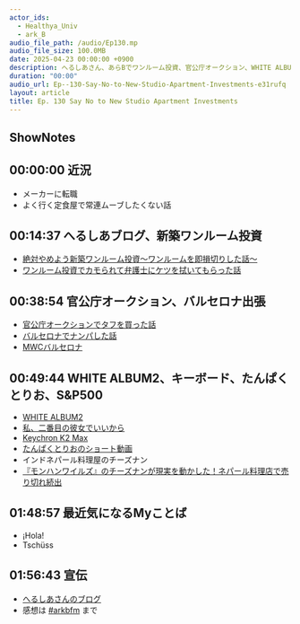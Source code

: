 ```yaml
---
actor_ids:
  - Healthya_Univ
  - ark_B
audio_file_path: /audio/Ep130.mp
audio_file_size: 100.0MB
date: 2025-04-23 00:00:00 +0900
description: へるしあさん、あらBでワンルーム投資、官公庁オークション、WHITE ALBUM2、たんぱくとりお、チーズナンなどについて話しました。
duration: "00:00"
audio_url: Ep--130-Say-No-to-New-Studio-Apartment-Investments-e31rufq
layout: article
title: Ep. 130 Say No to New Studio Apartment Investments
---
```

## ShowNotes

## 00:00:00 近況
* メーカーに転職
* よく行く定食屋で常連ムーブしたくない話

## 00:14:37 へるしあブログ、新築ワンルーム投資
* [絶対やめよう新築ワンルーム投資〜ワンルームを即損切りした話〜](https://note.com/heal_corp/n/n00607aca504d)
* [ワンルーム投資でカモられて弁護士にケツを拭いてもらった話](https://note.com/heal_corp/n/na581d41046c3)

## 00:38:54 官公庁オークション、バルセロナ出張
* [官公庁オークションでタフを買った話](https://note.com/heal_corp/n/nd89d51e15f9d)
* [バルセロナでナンパした話](https://note.com/heal_corp/n/nefa351473e86)
* [MWCバルセロナ](https://www.mwcbarcelona.com/)

## 00:49:44 WHITE ALBUM2、キーボード、たんぱくとりお、S&P500
* [WHITE ALBUM2](https://amzn.to/42q8g2W)
* [私、二番目の彼女でいいから](https://amzn.to/42oe24X)
* [Keychron K2 Max](https://keychron.co.jp/products/keychron-k2-max-qmk-wireless-mechanical-keyboard?srsltid=AfmBOopuc2jiSSY3dWjQNvVORi3cXEW8GKq9BwPoP07v8Z6h9RA1-9Zm)
* [たんぱくとりおのショート動画](https://youtube.com/shorts/DAWgWzc4BaU?si=S071HqgAhHzbcEHD)
* インドネパール料理屋のチーズナン
* [『モンハンワイルズ』のチーズナンが現実を動かした！ネパール料理店で売り切れ続出](https://note.com/gamereversal/n/n3cd1a2b92302)

## 01:48:57 最近気になるMyことば
* ¡Hola!
* Tschüss

## 01:56:43 宣伝
* [へるしあさんのブログ](https://note.com/heal_corp)
* 感想は [#arkbfm](https://x.com/search?q=%23arkbfm&src=typed_query&f=live) まで
